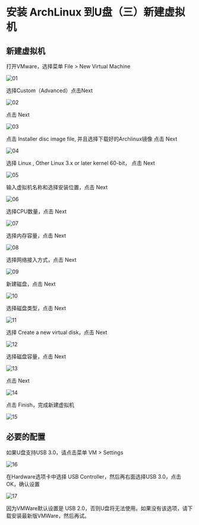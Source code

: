 # 安装 ArchLinux 到U盘（三）新建虚拟机

[annotation]: <id> (206f744b-1d67-4afa-b25b-76d66c78e95f)
[annotation]: <create_time> (2018-01-14 18:40:00)
[annotation]: <category> (计算机技术)
[annotation]: <tags> (操作系统|Linux)
[annotation]: <status> (public)
[annotation]: <topic> (安装 ArchLinux 到U盘)
[annotation]: <index> (3)
[annotation]: <comments> (true)


## 新建虚拟机

打开VMware，选择菜单 File > New Virtual Machine

![01](images/install_archlinux_to_usb_3_1.png)

选择Custom（Advanced）点击Next

![02](images/install_archlinux_to_usb_3_2.png)

点击 Next

![03](images/install_archlinux_to_usb_3_3.png)

点击 Installer disc image file, 并且选择下载好的Archlinux镜像 点击 Next

![04](images/install_archlinux_to_usb_3_4.png)

选择 Linux , Other Linux 3.x or later kernel 60-bit， 点击 Next

![05](images/install_archlinux_to_usb_3_5.png)

输入虚拟机名称和选择安装位置，点击 Next

![06](images/install_archlinux_to_usb_3_6.png)

选择CPU数量，点击 Next

![07](images/install_archlinux_to_usb_3_7.png)

选择内存容量，点击 Next

![08](images/install_archlinux_to_usb_3_8.png)

选择网络接入方式，点击 Next

![09](images/install_archlinux_to_usb_3_9.png)

新建磁盘，点击 Next

![10](images/install_archlinux_to_usb_3_10.png)

选择磁盘类型，点击 Next

![11](images/install_archlinux_to_usb_3_11.png)

选择 Create a new virtual disk，点击 Next

![12](images/install_archlinux_to_usb_3_12.png)

选择磁盘容量，点击 Next

![13](images/install_archlinux_to_usb_3_13.png)

点击 Next

![14](images/install_archlinux_to_usb_3_14.png)

点击 Finish，完成新建虚拟机

![15](images/install_archlinux_to_usb_3_15.png)


## 必要的配置

如果U盘支持USB 3.0，请点击菜单 VM > Settings

![16](images/install_archlinux_to_usb_3_16.png)

在Hardware选项卡中选择 USB Controller，然后再右面选择USB 3.0，点击OK，确认设置

![17](images/install_archlinux_to_usb_3_17.png)

因为VMWare默认设置是 USB 2.0，否则U盘将无法使用。如果没有该选项，请下载安装最新版VMWare，然后再试。